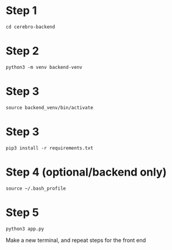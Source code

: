 # Step 1 
`cd cerebro-backend`

# Step 2
`python3 -m venv backend-venv`

# Step 3
`source backend_venv/bin/activate`

# Step 3
`pip3 install -r requirements.txt`

# Step 4 (optional/backend only)
`source ~/.bash_profile`

# Step 5
`python3 app.py`

Make a new terminal, and repeat steps for the front end